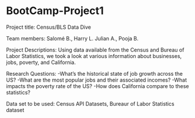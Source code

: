 # BootCamp-Project1
Project title: Census/BLS Data Dive

Team members: Salomé B., Harry L. Julian A., Pooja B.

Project Descriptions:
Using data available from the Census and Bureau of Labor Statistics, we took a look at various information about businesses, jobs, poverty, and California.

Research Questions:
-What’s the historical state of job growth across the US?
-What are the most popular jobs and their associated incomes?
-What impacts the poverty rate of the US?
-How does California compare to these statistics?

Data set to be used:
Census API Datasets, Bureaur of Labor Statistics dataset
